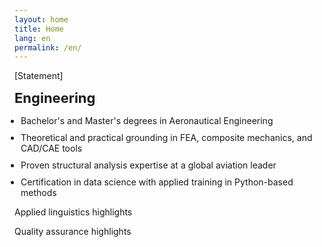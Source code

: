 ```yaml
---
layout: home
title: Home
lang: en
permalink: /en/
---
```


<p class="content-home">[Statement]</p>

<div class="content-home eng">
  <p style="font-weight: bold; font-size: 22px; margin-top: 10px; margin-bottom: 15px;">Engineering</p>
  <ul style="margin-top: 0; padding-left: 10px;">
    <li style="margin-bottom: 10px;">Bachelor's and Master's degrees in Aeronautical Engineering</li>
    <li style="margin-bottom: 10px;">Theoretical and practical grounding in FEA, composite mechanics, and CAD/CAE tools</li>
    <li style="margin-bottom: 10px;">Proven structural analysis expertise at a global aviation leader</li>
    <li style="margin-bottom: 10px;">Certification in data science with applied training in Python-based methods</li>
  </ul>
</div>

<div class="content-home lang">
  <p>Applied linguistics highlights</p>
</div>

<div class="content-home qa">
  <p>Quality assurance highlights</p>
</div>
